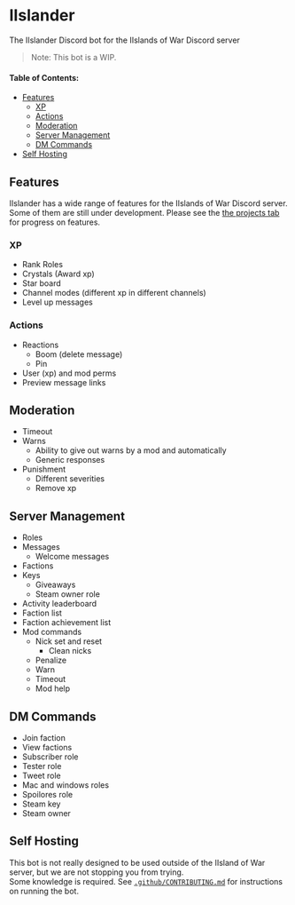 # IIslander

The IIslander Discord bot for the IIslands of War Discord server

> Note: This bot is a WIP.

#### Table of Contents:

-   [Features](#features)
    -   [XP](#xp)
    -   [Actions](#actions)
    -   [Moderation](#moderation)
    -   [Server Management](#server-management)
    -   [DM Commands](#dm-commands)
-   [Self Hosting](#self-hosting)

## Features

IIslander has a wide range of features for the IIslands of War Discord server. Some of them are still under development. Please see the [the projects tab](https://github.com/IIoW/IIslander/projects/1?fullscreen=true) for progress on features.

### XP

-   Rank Roles
-   Crystals (Award xp)
-   Star board
-   Channel modes (different xp in different channels)
-   Level up messages

### Actions

-   Reactions
    -   Boom (delete message)
    -   Pin
-   User (xp) and mod perms
-   Preview message links

## Moderation

-   Timeout
-   Warns
    -   Ability to give out warns by a mod and automatically
    -   Generic responses
-   Punishment
    -   Different severities
    -   Remove xp

## Server Management

-   Roles
-   Messages
    -   Welcome messages
-   Factions
-   Keys
    -   Giveaways
    -   Steam owner role
-   Activity leaderboard
-   Faction list
-   Faction achievement list
-   Mod commands
    -   Nick set and reset
        -   Clean nicks
    -   Penalize
    -   Warn
    -   Timeout
    -   Mod help

## DM Commands

-   Join faction
-   View factions
-   Subscriber role
-   Tester role
-   Tweet role
-   Mac and windows roles
-   Spoilores role
-   Steam key
-   Steam owner

## Self Hosting

This bot is not really designed to be used outside of the IIsland of War server, but we are not stopping you from trying.  
Some knowledge is required. See [`.github/CONTRIBUTING.md`](.github/CONTRIBUTING.md) for instructions on running the bot.

